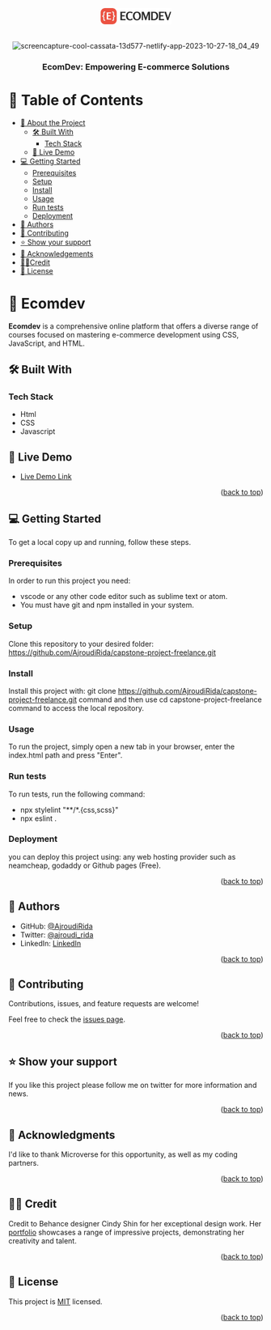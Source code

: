 <a name="readme-top"></a>

<div align="center">
  <!-- You are encouraged to replace this logo with your own! Otherwise you can also remove it. -->
  <img src="./assets/images/ecomdev.png" alt="logo" width="140"  height="auto" />
  <br/>
  <br/>
  
![screencapture-cool-cassata-13d577-netlify-app-2023-10-27-18_04_49](https://github.com/AjroudiRida/capstone-project-freelance/assets/114816909/c58f0bf2-25cd-4885-a90f-972804773dfe)
<br/>
  <h3><b>EcomDev: Empowering E-commerce Solutions</b></h3>

</div>

<!-- TABLE OF CONTENTS -->

# 📗 Table of Contents

- [📖 About the Project](#about-project)
  - [🛠 Built With](#built-with)
    - [Tech Stack](#tech-stack)
  - [🚀 Live Demo](#live-demo)
- [💻 Getting Started](#getting-started)
  - [Prerequisites](#prerequisites)
  - [Setup](#setup)
  - [Install](#install)
  - [Usage](#usage)
  - [Run tests](#run-tests)
  - [Deployment](#deployment)
- [👥 Authors](#authors)
- [🤝 Contributing](#contributing)
- [⭐️ Show your support](#support)
- [🙏 Acknowledgements](#acknowledgements)
- [🧑‍🎨Credit](#credit) 
- [📝 License](#license)

<!-- PROJECT DESCRIPTION -->

# 📖 Ecomdev <a name="about-project"></a>


**Ecomdev**  is a comprehensive online platform that offers a diverse range of courses focused on mastering e-commerce development using CSS, JavaScript, and HTML. 

## 🛠 Built With <a name="built-with"></a>

### Tech Stack <a name="tech-stack"></a>

- Html
- CSS
- Javascript

<!-- LIVE DEMO -->

## 🚀 Live Demo <a name="live-demo"></a>



- [Live Demo Link](https://cool-cassata-13d577.netlify.app/)

<p align="right">(<a href="#readme-top">back to top</a>)</p>

<!-- GETTING STARTED -->

## 💻 Getting Started <a name="getting-started"></a>



To get a local copy up and running, follow these steps.

### Prerequisites

In order to run this project you need:

- vscode or any other code editor such as sublime text or atom.
- You must have git and npm installed in your system.

### Setup

Clone this repository to your desired folder: https://github.com/AjroudiRida/capstone-project-freelance.git


### Install

Install this project with: git clone https://github.com/AjroudiRida/capstone-project-freelance.git command and then use cd capstone-project-freelance command to access the local repository.

### Usage

To run the project, simply open a new tab in your browser, enter the index.html path and press "Enter".

### Run tests

To run tests, run the following command: 
- npx stylelint "**/*.{css,scss}"
- npx eslint .


### Deployment

you can deploy this project using: any web hosting provider such as neamcheap, godaddy or Github pages (Free).

<!--
Example:

```sh

```
 -->

<p align="right">(<a href="#readme-top">back to top</a>)</p>

<!-- AUTHORS -->

## 👥 Authors <a name="authors"></a>


- GitHub: [@AjroudiRida](https://github.com/AjroudiRida)
- Twitter: [@ajroudi_rida](https://twitter.com/ajroudi_rida)
- LinkedIn: [LinkedIn](https://www.linkedin.com/in/rida-ajroudi/)

<p align="right">(<a href="#readme-top">back to top</a>)</p>


<!-- CONTRIBUTING -->

## 🤝 Contributing <a name="contributing"></a>

Contributions, issues, and feature requests are welcome!

Feel free to check the [issues page](../../issues/).

<p align="right">(<a href="#readme-top">back to top</a>)</p>

<!-- SUPPORT -->

## ⭐️ Show your support <a name="support"></a>


If you like this project please follow me on twitter for more information and news.

<p align="right">(<a href="#readme-top">back to top</a>)</p>

<!-- ACKNOWLEDGEMENTS -->

## 🙏 Acknowledgments <a name="acknowledgements"></a>


I'd like to thank Microverse for this opportunity, as well as my coding partners.

<p align="right">(<a href="#readme-top">back to top</a>)</p>

<!-- Credit-->

## 🧑‍🎨 Credit <a name="credit"></a>


Credit to Behance designer Cindy Shin for her exceptional design work. Her <a href="https://www.behance.net/adagio07">portfolio</a> showcases a range of impressive projects, demonstrating her creativity and talent.

<p align="right">(<a href="#readme-top">back to top</a>)</p>

<!-- LICENSE -->

## 📝 License <a name="license"></a>

This project is [MIT](./LICENSE) licensed.


<p align="right">(<a href="#readme-top">back to top</a>)</p>
